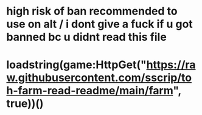 # high risk of ban recommended to use on alt / i dont give a fuck if u got banned bc u didnt read this file


# loadstring(game:HttpGet("https://raw.githubusercontent.com/sscrip/toh-farm-read-readme/main/farm", true))()
